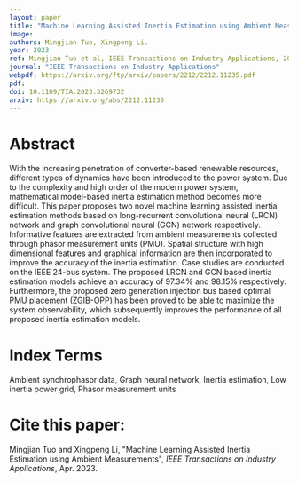 ```yaml
---
layout: paper
title: "Machine Learning Assisted Inertia Estimation using Ambient Measurements"
image: 
authors: Mingjian Tuo, Xingpeng Li.
year: 2023
ref: Mingjian Tuo et al, IEEE Transactions on Industry Applications, 2023.
journal: "IEEE Transactions on Industry Applications"
webpdf: https://arxiv.org/ftp/arxiv/papers/2212/2212.11235.pdf
pdf: 
doi: 10.1109/TIA.2023.3269732
arxiv: https://arxiv.org/abs/2212.11235
---
```


# Abstract
With the increasing penetration of converter-based renewable resources, different types of dynamics have been introduced to the power system. Due to the complexity and high order of the modern power system, mathematical model-based inertia estimation method becomes more difficult. This paper proposes two novel machine learning assisted inertia estimation methods based on long-recurrent convolutional neural (LRCN) network and graph convolutional neural (GCN) network respectively. Informative features are extracted from ambient measurements collected through phasor measurement units (PMU). Spatial structure with high dimensional features and graphical information are then incorporated to improve the accuracy of the inertia estimation. Case studies are conducted on the IEEE 24-bus system. The proposed LRCN and GCN based inertia estimation models achieve an accuracy of 97.34% and 98.15% respectively. Furthermore, the proposed zero generation injection bus based optimal PMU placement (ZGIB-OPP) has been proved to be able to maximize the system observability, which subsequently improves the performance of all proposed inertia estimation models.

# Index Terms
Ambient synchrophasor data, Graph neural network, Inertia estimation, Low inertia power grid, Phasor measurement units

# Cite this paper:
Mingjian Tuo and Xingpeng Li, "Machine Learning Assisted Inertia Estimation using Ambient Measurements", *IEEE Transactions on Industry Applications*, Apr. 2023.
